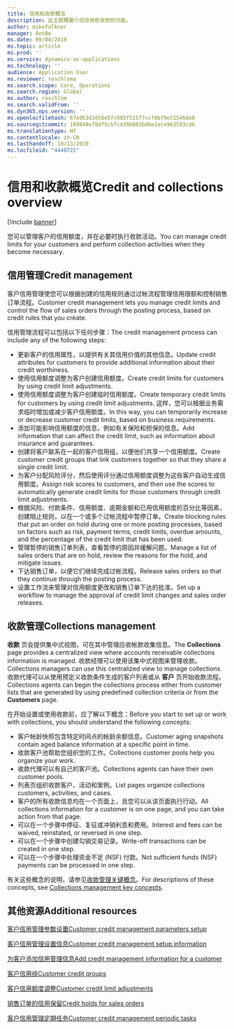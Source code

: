 ```yaml
---
title: 信用和收款概览
description: 此主题概要介绍信用和收款的功能。
author: mikefalkner
manager: AnnBe
ms.date: 09/04/2019
ms.topic: article
ms.prod: ''
ms.service: dynamics-ax-applications
ms.technology: ''
audience: Application User
ms.reviewer: roschloma
ms.search.scope: Core, Operations
ms.search.region: Global
ms.author: roschlom
ms.search.validFrom: ''
ms.dyn365.ops.version: ''
ms.openlocfilehash: 67e0b3d1058e5fc085f51577ccf0b79e51546de0
ms.sourcegitcommit: 199848e78df5cb7c439b001bdbe1ece963593cdb
ms.translationtype: HT
ms.contentlocale: zh-CN
ms.lasthandoff: 10/13/2020
ms.locfileid: "4440722"
---
```

# <a name="credit-and-collections-overview"></a><span data-ttu-id="f0354-103">信用和收款概览</span><span class="sxs-lookup"><span data-stu-id="f0354-103">Credit and collections overview</span></span>

[!include [banner](../includes/banner.md)]

<span data-ttu-id="f0354-104">您可以管理客户的信用额度，并在必要时执行收款活动。</span><span class="sxs-lookup"><span data-stu-id="f0354-104">You can manage credit limits for your customers and perform collection activities when they become necessary.</span></span>

## <a name="credit-management"></a><span data-ttu-id="f0354-105">信用管理</span><span class="sxs-lookup"><span data-stu-id="f0354-105">Credit management</span></span>

<span data-ttu-id="f0354-106">客户信用管理使您可以根据创建的信用规则通过过帐流程管理信用限额和控制销售订单流程。</span><span class="sxs-lookup"><span data-stu-id="f0354-106">Customer credit management lets you manage credit limits and control the flow of sales orders through the posting process, based on credit rules that you create.</span></span>

<span data-ttu-id="f0354-107">信用管理流程可以包括以下任何步骤：</span><span class="sxs-lookup"><span data-stu-id="f0354-107">The credit management process can include any of the following steps:</span></span>

- <span data-ttu-id="f0354-108">更新客户的信用属性，以提供有关其信用价值的其他信息。</span><span class="sxs-lookup"><span data-stu-id="f0354-108">Update credit attributes for customers to provide additional information about their credit worthiness.</span></span>
- <span data-ttu-id="f0354-109">使用信用额度调整为客户创建信用额度。</span><span class="sxs-lookup"><span data-stu-id="f0354-109">Create credit limits for customers by using credit limit adjustments.</span></span>
- <span data-ttu-id="f0354-110">使用信用额度调整为客户创建临时信用额度。</span><span class="sxs-lookup"><span data-stu-id="f0354-110">Create temporary credit limits for customers by using credit limit adjustments.</span></span> <span data-ttu-id="f0354-111">这样，您可以根据业务需求临时增加或减少客户信用额度。</span><span class="sxs-lookup"><span data-stu-id="f0354-111">In this way, you can temporarily increase or decrease customer credit limits, based on business requirements.</span></span>
- <span data-ttu-id="f0354-112">添加可能影响信用额度的信息，例如有关保险和担保的信息。</span><span class="sxs-lookup"><span data-stu-id="f0354-112">Add information that can affect the credit limit, such as information about insurance and guarantees.</span></span>
- <span data-ttu-id="f0354-113">创建将客户联系在一起的客户信用组，以便他们共享一个信用额度。</span><span class="sxs-lookup"><span data-stu-id="f0354-113">Create customer credit groups that link customers together so that they share a single credit limit.</span></span>
- <span data-ttu-id="f0354-114">为客户分配风险评分，然后使用评分通过信用额度调整为这些客户自动生成信用额度。</span><span class="sxs-lookup"><span data-stu-id="f0354-114">Assign risk scores to customers, and then use the scores to automatically generate credit limits for those customers through credit limit adjustments.</span></span>
- <span data-ttu-id="f0354-115">根据风险、付款条件、信用额度、逾期金额和已用信用额度的百分比等因素，创建阻止规则，以在一个或多个过帐流程中暂停订单。</span><span class="sxs-lookup"><span data-stu-id="f0354-115">Create blocking rules that put an order on hold during one or more posting processes, based on factors such as risk, payment terms, credit limits, overdue amounts, and the percentage of the credit limit that has been used.</span></span>
- <span data-ttu-id="f0354-116">管理暂停的销售订单列表，查看暂停的原因并缓解问题。</span><span class="sxs-lookup"><span data-stu-id="f0354-116">Manage a list of sales orders that are on hold, review the reasons for the hold, and mitigate issues.</span></span>
- <span data-ttu-id="f0354-117">下达销售订单，以便它们继续完成过帐流程。</span><span class="sxs-lookup"><span data-stu-id="f0354-117">Release sales orders so that they continue through the posting process.</span></span>
- <span data-ttu-id="f0354-118">设置工作流来管理对信用额度更改和销售订单下达的批准。</span><span class="sxs-lookup"><span data-stu-id="f0354-118">Set up a workflow to manage the approval of credit limit changes and sales order releases.</span></span>

## <a name="collections-management"></a><span data-ttu-id="f0354-119">收款管理</span><span class="sxs-lookup"><span data-stu-id="f0354-119">Collections management</span></span>

<span data-ttu-id="f0354-120">**收款** 页会提供集中式视图，可在其中管理应收帐款收集信息。</span><span class="sxs-lookup"><span data-stu-id="f0354-120">The **Collections** page provides a centralized view where accounts receivable collections information is managed.</span></span> <span data-ttu-id="f0354-121">收款经理可以使用该集中式视图来管理收款。</span><span class="sxs-lookup"><span data-stu-id="f0354-121">Collections managers can use this centralized view to manage collections.</span></span> <span data-ttu-id="f0354-122">收款代理可以从使用预定义收款条件生成的客户列表或从 **客户** 页开始收款流程。</span><span class="sxs-lookup"><span data-stu-id="f0354-122">Collections agents can begin the collections process either from customer lists that are generated by using predefined collection criteria or from the **Customers** page.</span></span>

<span data-ttu-id="f0354-123">在开始设置或使用收款前，应了解以下概念：</span><span class="sxs-lookup"><span data-stu-id="f0354-123">Before you start to set up or work with collections, you should understand the following concepts:</span></span>

- <span data-ttu-id="f0354-124">客户帐龄快照包含特定时间点的帐龄余额信息。</span><span class="sxs-lookup"><span data-stu-id="f0354-124">Customer aging snapshots contain aged balance information at a specific point in time.</span></span>
- <span data-ttu-id="f0354-125">收款客户池帮助您组织您的工作。</span><span class="sxs-lookup"><span data-stu-id="f0354-125">Collections customer pools help you organize your work.</span></span>
- <span data-ttu-id="f0354-126">收款代理可以有自己的客户池。</span><span class="sxs-lookup"><span data-stu-id="f0354-126">Collections agents can have their own customer pools.</span></span>
- <span data-ttu-id="f0354-127">列表页组织收款客户、活动和案例。</span><span class="sxs-lookup"><span data-stu-id="f0354-127">List pages organize collections customers, activities, and cases.</span></span>
- <span data-ttu-id="f0354-128">客户的所有收款信息均在一个页面上，且您可以从该页面执行行动。</span><span class="sxs-lookup"><span data-stu-id="f0354-128">All collections information for a customer is on one page, and you can take action from that page.</span></span>
- <span data-ttu-id="f0354-129">可以在一个步骤中停征、复征或冲销利息和费用。</span><span class="sxs-lookup"><span data-stu-id="f0354-129">Interest and fees can be waived, reinstated, or reversed in one step.</span></span>
- <span data-ttu-id="f0354-130">可以在一个步骤中创建勾销交易记录。</span><span class="sxs-lookup"><span data-stu-id="f0354-130">Write-off transactions can be created in one step.</span></span>
- <span data-ttu-id="f0354-131">可以在一个步骤中处理资金不足 (NSF) 付款。</span><span class="sxs-lookup"><span data-stu-id="f0354-131">Not sufficient funds (NSF) payments can be processed in one step.</span></span>

<span data-ttu-id="f0354-132">有关这些概念的说明，请参见[收款管理关键概念](./cm-collections-concepts.md)。</span><span class="sxs-lookup"><span data-stu-id="f0354-132">For descriptions of these concepts, see [Collections management key concepts](./cm-collections-concepts.md).</span></span>

## <a name="additional-resources"></a><span data-ttu-id="f0354-133">其他资源</span><span class="sxs-lookup"><span data-stu-id="f0354-133">Additional resources</span></span>

[<span data-ttu-id="f0354-134">客户信用管理参数设置</span><span class="sxs-lookup"><span data-stu-id="f0354-134">Customer credit management parameters setup</span></span>](./cm-credit-mgmt-setup.md)

[<span data-ttu-id="f0354-135">客户信用管理设置信息</span><span class="sxs-lookup"><span data-stu-id="f0354-135">Customer credit management setup information</span></span>](./cm-setup-information.md)

[<span data-ttu-id="f0354-136">为客户添加信用管理信息</span><span class="sxs-lookup"><span data-stu-id="f0354-136">Add credit management information for a customer</span></span>](./cm-add-credit-mgmt-information-customer.md)

[<span data-ttu-id="f0354-137">客户信用组</span><span class="sxs-lookup"><span data-stu-id="f0354-137">Customer credit groups</span></span>](./cm-customer-credit-groups.md)

[<span data-ttu-id="f0354-138">客户信用额度调整</span><span class="sxs-lookup"><span data-stu-id="f0354-138">Customer credit limit adjustments</span></span>](./cm-credit-limit-adjustments.md)

[<span data-ttu-id="f0354-139">销售订单的信用保留</span><span class="sxs-lookup"><span data-stu-id="f0354-139">Credit holds for sales orders</span></span>](./cm-sales-order-credit-holds.md)

[<span data-ttu-id="f0354-140">客户信用管理定期任务</span><span class="sxs-lookup"><span data-stu-id="f0354-140">Customer credit management periodic tasks</span></span>](./cm-periodic-tasks.md)
